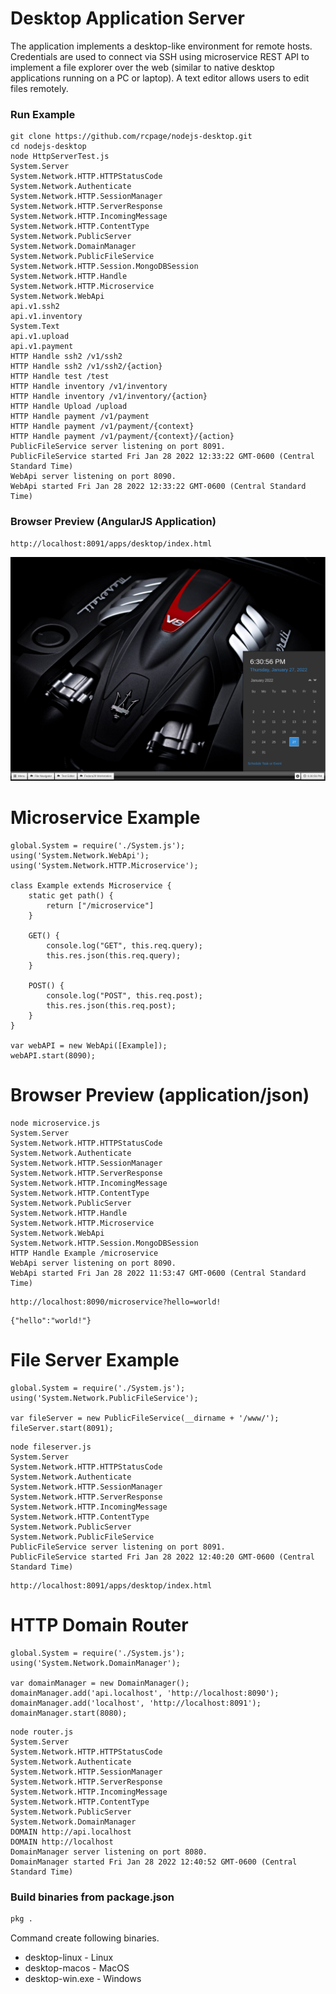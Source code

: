 # Desktop Application Server


The application implements a desktop-like environment for remote hosts.  Credentials are used to connect via SSH using microservice REST API to implement a file explorer over the web (similar to native desktop applications running on a PC or laptop). A text editor allows users to edit files remotely.

### Run Example


```
git clone https://github.com/rcpage/nodejs-desktop.git
cd nodejs-desktop
node HttpServerTest.js 
System.Server
System.Network.HTTP.HTTPStatusCode
System.Network.Authenticate
System.Network.HTTP.SessionManager
System.Network.HTTP.ServerResponse
System.Network.HTTP.IncomingMessage
System.Network.HTTP.ContentType
System.Network.PublicServer
System.Network.DomainManager
System.Network.PublicFileService
System.Network.HTTP.Session.MongoDBSession
System.Network.HTTP.Handle
System.Network.HTTP.Microservice
System.Network.WebApi
api.v1.ssh2
api.v1.inventory
System.Text
api.v1.upload
api.v1.payment
HTTP Handle ssh2 /v1/ssh2
HTTP Handle ssh2 /v1/ssh2/{action}
HTTP Handle test /test
HTTP Handle inventory /v1/inventory
HTTP Handle inventory /v1/inventory/{action}
HTTP Handle Upload /upload
HTTP Handle payment /v1/payment
HTTP Handle payment /v1/payment/{context}
HTTP Handle payment /v1/payment/{context}/{action}
PublicFileService server listening on port 8091.
PublicFileService started Fri Jan 28 2022 12:33:22 GMT-0600 (Central Standard Time)
WebApi server listening on port 8090.
WebApi started Fri Jan 28 2022 12:33:22 GMT-0600 (Central Standard Time)
```

### Browser Preview (AngularJS Application)

```
http://localhost:8091/apps/desktop/index.html
```

![Alt text](/www/images/desktop-app.png?raw=true "Title")

# Microservice Example

```
global.System = require('./System.js');
using('System.Network.WebApi');
using('System.Network.HTTP.Microservice');

class Example extends Microservice {
    static get path() {
        return ["/microservice"]
    }

    GET() {
        console.log("GET", this.req.query);
        this.res.json(this.req.query);
    }

    POST() {
        console.log("POST", this.req.post);
        this.res.json(this.req.post);
    }
}

var webAPI = new WebApi([Example]);
webAPI.start(8090);
```

# Browser Preview (application/json)
```
node microservice.js 
System.Server
System.Network.HTTP.HTTPStatusCode
System.Network.Authenticate
System.Network.HTTP.SessionManager
System.Network.HTTP.ServerResponse
System.Network.HTTP.IncomingMessage
System.Network.HTTP.ContentType
System.Network.PublicServer
System.Network.HTTP.Handle
System.Network.HTTP.Microservice
System.Network.WebApi
System.Network.HTTP.Session.MongoDBSession
HTTP Handle Example /microservice
WebApi server listening on port 8090.
WebApi started Fri Jan 28 2022 11:53:47 GMT-0600 (Central Standard Time)
```
```
http://localhost:8090/microservice?hello=world!
```

```
{"hello":"world!"}
```

# File Server Example

```
global.System = require('./System.js');
using('System.Network.PublicFileService');

var fileServer = new PublicFileService(__dirname + '/www/');
fileServer.start(8091);
```

```
node fileserver.js 
System.Server
System.Network.HTTP.HTTPStatusCode
System.Network.Authenticate
System.Network.HTTP.SessionManager
System.Network.HTTP.ServerResponse
System.Network.HTTP.IncomingMessage
System.Network.HTTP.ContentType
System.Network.PublicServer
System.Network.PublicFileService
PublicFileService server listening on port 8091.
PublicFileService started Fri Jan 28 2022 12:40:20 GMT-0600 (Central Standard Time)
```

```
http://localhost:8091/apps/desktop/index.html
```

# HTTP Domain Router

```
global.System = require('./System.js');
using('System.Network.DomainManager');

var domainManager = new DomainManager();
domainManager.add('api.localhost', 'http://localhost:8090');
domainManager.add('localhost', 'http://localhost:8091');
domainManager.start(8080);
```

```
node router.js 
System.Server
System.Network.HTTP.HTTPStatusCode
System.Network.Authenticate
System.Network.HTTP.SessionManager
System.Network.HTTP.ServerResponse
System.Network.HTTP.IncomingMessage
System.Network.HTTP.ContentType
System.Network.PublicServer
System.Network.DomainManager
DOMAIN http://api.localhost
DOMAIN http://localhost
DomainManager server listening on port 8080.
DomainManager started Fri Jan 28 2022 12:40:52 GMT-0600 (Central Standard Time)
```



### Build binaries from package.json

```sh
pkg .
```

Command create following binaries.

- desktop-linux - Linux
- desktop-macos - MacOS 
- desktop-win.exe - Windows